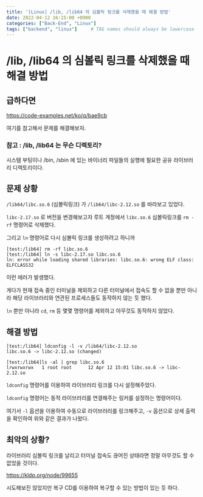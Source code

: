 ```yaml
---
title: '[Linux] /lib, /lib64 의 심볼릭 링크를 삭제했을 때 해결 방법'
date: 2022-04-12 16:15:00 +0900
categories: ["Back-End", "Linux"]
tags: ["backend", "linux"]     # TAG names should always be lowercase
---
```


# /lib, /lib64 의 심볼릭 링크를 삭제했을 때 해결 방법

## 급하다면

https://code-examples.net/ko/q/bae9cb

여기를 참고해서 문제를 해결해보자.

### 참고 : /lib, /lib64 는 무슨 디렉토리?

시스템 부팅이나 /bin, /sbin 에 있는 바이너리 파일들의 실행에 필요한 공유 라이브러리 디렉토리이다.

## 문제 상황

`/lib64/libc.so.6` (심볼릭링크) 가 `/lib64/libc-2.12.so` 를 바라보고 있었다.

`libc-2.17.so` 로 버전을 변경해보고자 루트 계정에서 `libc.so.6` 심볼릭링크를 `rm -rf` 명령어로 삭제했다.

그리고 `ln` 명령어로 다시 심볼릭 링크를 생성하려고 하니까

    [test:/lib64] rm -rf libc.so.6
    [test:/lib64] ln -s libc-2.17.so libc.so.6
    ln: error while loading shared libraries: libc.so.6: wrong ELF class: ELFCLASS32

이런 에러가 발생했다.
 
게다가 현재 접속 중인 터미널을 제외하고 다른 터미널에서 접속도 할 수 없을 뿐만 아니라 해당 라이브러리와 연관된 프로세스들도 동작하지 않는 듯 했다.

`ln` 뿐만 아니라 `cd`, `rm` 등 몇몇 명령어를 제외하고 아무것도 동작하지 않았다.

## 해결 방법

    [test:/lib64] ldconfig -l -v /lib64/libc-2.12.so
	libc.so.6 -> libc-2.12.so (changed)

    [test:/lib64]ls -al | grep libc.so.6
    lrwxrwxrwx   1 root root      12 Apr 12 15:01 libc.so.6 -> libc-2.12.so

`ldconfig` 명령어를 이용하여 라이브러리 링크를 다시 설정해주었다.

`ldconfig` 명령어는 동적 라이브러리를 연결해주는 링커를 설정하는 명령어이다.

여기서 `-l` 옵션을 이용하여 수동으로 라이브러리를 링크해주고, `-v` 옵션으로 상세 출력을 확인하여 위와 같은 결과가 나왔다.


## 최악의 상황?

라이브러리 심볼릭 링크를 날리고 터미널 접속도 끊어진 상태라면 정말 아무것도 할 수 없었을 것이다.

https://kldp.org/node/99655

시도해보진 않았지만 복구 CD를 이용하여 복구할 수 있는 방법이 있는 듯 하다.
